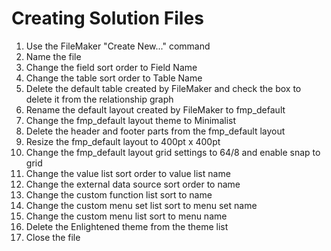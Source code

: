 # Creating Solution Files
1. Use the FileMaker "Create New..." command
1. Name the file
1. Change the field sort order to Field Name
1. Change the table sort order to Table Name
1. Delete the default table created by FileMaker and check the box to delete it from the relationship graph
1. Rename the default layout created by FileMaker to fmp_default
1. Change the fmp_default layout theme to Minimalist
1. Delete the header and footer parts from the fmp_default layout
1. Resize the fmp_default layout to 400pt x 400pt
1. Change the fmp_default layout grid settings to 64/8 and enable snap to grid
1. Change the value list sort order to value list name
1. Change the external data source sort order to name
1. Change the custom function list sort to name
1. Change the custom menu set list sort to menu set name
1. Change the custom menu list sort to menu name
1. Delete the Enlightened theme from the theme list
1. Close the file
